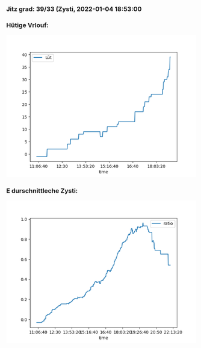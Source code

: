 ### Jitz grad: 39/33 (Zysti, 2022-01-04 18:53:00

### Hütige Vrlouf:
![Graph](Today.png)

### E durschnittleche Zysti:
![Graph](Zysti.png)